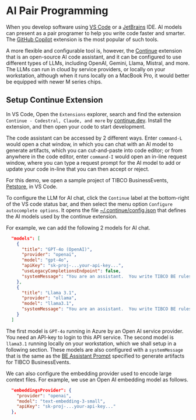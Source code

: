 # AI Pair Programming

When you develop software using [VS Code](https://code.visualstudio.com/) or a [JetBrains](https://www.jetbrains.com/) IDE.  AI models can present as a pair programer to help you write code faster and smarter.  The [GitHub Copilot](https://code.visualstudio.com/docs/copilot/overview) extension is the most popular of such tools.

A more flexible and configurable tool is, however, the [Continue](https://docs.continue.dev/intro) extension that is an open-source AI code assistant, and it can be configured to use different types of LLMs, including OpenAI, Gemini, Llama, Mistral, and more.  The LLMs can run in cloud by service providers, or locally on your workstation, although when it runs locally on a MacBook Pro, it would better be equipped with newer M series chips.

## Setup Continue Extension

In VS Code, Open the `Extensions` explorer, search and find the extension `Continue - Codestral, Claude, and more` by [continue.dev](https://www.continue.dev/).  Install the extension, and then open your code to start development.

The code assistant can be accessed by 2 different ways.  Enter `command-L` would open a chat window, in which you can chat with an AI model to generate artifacts, which you can cut-and-paste into code editor; or from anywhere in the code editor, enter `command-I` would open an in-line request window, where you can type a request prompt for the AI model to add or update your code in-line that you can then accept or reject.

For this demo, we open a sample project of TIBCO BusinessEvents, [Petstore](https://github.com/yxuco/Petstore), in VS Code.

To configure the LLM for AI chat, click the `Continue` label at the bottom-right of the VS code status bar, and then select the menu option `Configure autocomplete options`. It opens the file [~/.continue/config.json](./continue/config.json) that defines the AI models used by the continue extension.

For example, we can add the following 2 models for AI chat.

```json
  "models": [
    {
      "title": "GPT-4o (OpenAI)",
      "provider": "openai",
      "model": "gpt-4o",
      "apiKey": "sk-proj-...your-api-key...",
      "useLegacyCompletionsEndpoint": false,
      "systemMessage": "You are an assistant.  You write TIBCO BE rules and functions according to user requests. ...more "
    },
    {
      "title": "Llama 3.1",
      "provider": "ollama",
      "model": "llama3.1",
      "systemMessage": "You are an assistant.  You write TIBCO BE rules and functions according to user requests. ...more "
    }
  ]
```

The first model is `GPT-4o` running in Azure by an Open AI service provider.  You need an API-key to login to this API service.  The second model is `llama3.1` running locally on your workstation, which we shall setup in a following section.  These models are also configured with a `systemMessage` that is the same as the [BE Assistant Prompt](./openaiAPI.md#be-assistant-prompt) specified to generate artifacts for TIBCO BusinessEvents.

We can also configure the embedding provider used to encode large context files.  For example, we use an Open AI embedding model as follows.

```json
  "embeddingsProvider": {
    "provider": "openai",
    "model": "text-embedding-3-small",
    "apiKey": "sk-proj-...your-api-key..."
  },
```